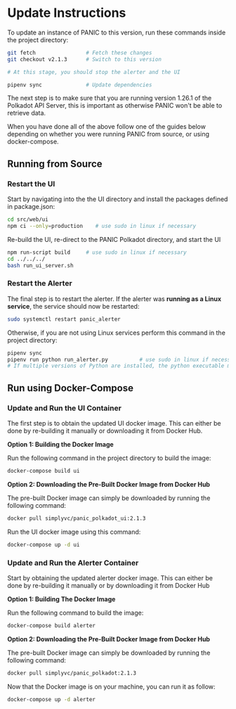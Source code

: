 # Update Instructions

To update an instance of PANIC to this version, run these commands inside the project directory:
```bash
git fetch                # Fetch these changes
git checkout v2.1.3      # Switch to this version

# At this stage, you should stop the alerter and the UI

pipenv sync              # Update dependencies
```

The next step is to make sure that you are running version 1.26.1 of the Polkadot API Server, this is important as otherwise PANIC won't be able to retrieve data.

When you have done all of the above follow one of the guides below depending on whether you were running PANIC from source, or using docker-compose.

## Running from Source

### Restart the UI

Start by navigating into the the UI directory and install the packages defined in package.json:
```bash
cd src/web/ui
npm ci --only=production    # use sudo in linux if necessary
```

Re-build the UI, re-direct to the PANIC Polkadot directory, and start the UI
```bash
npm run-script build     # use sudo in linux if necessary
cd ../../../
bash run_ui_server.sh
```

### Restart the Alerter

The final step is to restart the alerter. If the alerter was **running as a Linux service**, the service should now be restarted:
```bash
sudo systemctl restart panic_alerter
```

Otherwise, if you are not using Linux services perform this command in the project directory:
```bash
pipenv sync
pipenv run python run_alerter.py          # use sudo in linux if necessary
# If multiple versions of Python are installed, the python executable may be `python3.6`, `python3.7`, etc.
```

## Run using Docker-Compose

### Update and Run the UI Container

The first step is to obtain the updated UI docker image. This can either be done by re-building it manually or downloading it from Docker Hub.
 
**Option 1: Building the Docker Image**

Run the following command in the project directory to build the image:
```bash
docker-compose build ui
```

**Option 2: Downloading the Pre-Built Docker Image from Docker Hub**

The pre-built Docker image can simply be downloaded by running the following command:
```bash
docker pull simplyvc/panic_polkadot_ui:2.1.3
```

Run the UI docker image using this command:
```bash
docker-compose up -d ui
```

### Update and Run the Alerter Container

Start by obtaining the updated alerter docker image. This can either be done by re-building it manually or by downloading it from Docker Hub

**Option 1: Building The Docker Image**

Run the following command to build the image:
```bash
docker-compose build alerter
```

**Option 2: Downloading the Pre-Built Docker Image from Docker Hub**

The pre-built Docker image can simply be downloaded by running the following command:
```bash
docker pull simplyvc/panic_polkadot:2.1.3
```

Now that the Docker image is on your machine, you can run it as follow:
```bash
docker-compose up -d alerter
```